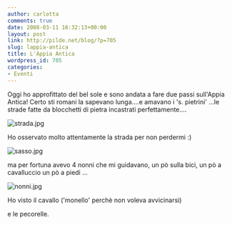 ```yaml
---
author: carlotta
comments: true
date: 2008-03-11 16:32:13+00:00
layout: post
link: http://pilde.net/blog/?p=705
slug: lappia-antica
title: L'Appia Antica
wordpress_id: 705
categories:
- Eventi
---
```


Oggi ho approfittato del bel sole e sono andata a fare due passi sull'Appia Antica! Certo sti romani la sapevano lunga....e amavano i 's. pietrini' ...le strade fatte da blocchetti di pietra incastrati perfettamente....

![strada.jpg]({{baseurl}}/uploads/2008/03/strada.jpg)




Ho osservato molto attentamente la strada per non perdermi :)




![sasso.jpg]({{baseurl}}/uploads/2008/03/sasso.jpg)




ma per fortuna avevo 4 nonni che mi guidavano, un pò sulla bici, un pò a cavalluccio un pò a piedi ...

![nonni.jpg]({{baseurl}}/uploads/2008/03/nonni.jpg)




Ho visto il cavallo ('monello' perchè non voleva avvicinarsi)


 e le pecorelle.



